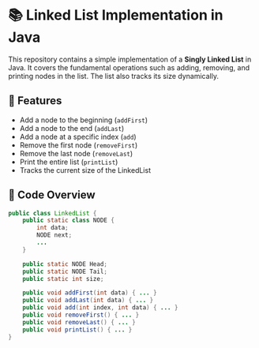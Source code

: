 # 📚 Linked List Implementation in Java

This repository contains a simple implementation of a **Singly Linked List** in Java. It covers the fundamental operations such as adding, removing, and printing nodes in the list. The list also tracks its size dynamically.

## 🚀 Features

- Add a node to the beginning (`addFirst`)
- Add a node to the end (`addLast`)
- Add a node at a specific index (`add`)
- Remove the first node (`removeFirst`)
- Remove the last node (`removeLast`)
- Print the entire list (`printList`)
- Tracks the current size of the LinkedList

## 🧠 Code Overview

```java
public class LinkedList {
    public static class NODE {
        int data;
        NODE next;
        ...
    }

    public static NODE Head;
    public static NODE Tail;
    public static int size;

    public void addFirst(int data) { ... }
    public void addLast(int data) { ... }
    public void add(int index, int data) { ... }
    public void removeFirst() { ... }
    public void removeLast() { ... }
    public void printList() { ... }
}
